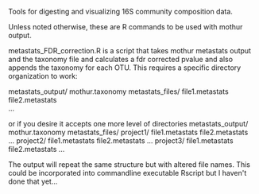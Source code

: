 Tools for digesting and visualizing 16S community composition data.

Unless noted otherwise, these are R commands to be used with mothur output. 

metastats_FDR_correction.R is a script that takes mothur metastats output and the taxonomy file and calculates a fdr corrected pvalue and also appends the taxonomy for each OTU.
This requires a specific directory organization to work:

metastats_output/
   mothur.taxonomy
   metastats_files/
      file1.metastats
      file2.metastats	
      ...

or if you desire it accepts one more level of directories
metastats_output/
   mothur.taxonomy
   metastats_files/
      project1/
         file1.metastats
         file2.metastats   
         ...
      project2/
         file1.metastats
         file2.metastats
         ...
      project3/
         file1.metastats
         file2.metastats
         ...

The output will repeat the same structure but with altered file names. This could be incorporated into commandline executable Rscript but I haven't done that yet...
